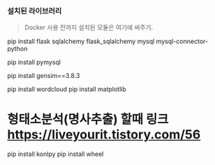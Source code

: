 ### 설치된 라이브러리

> Docker 사용 전까지 설치된 모듈은 여기에 써주기.

pip install flask sqlalchemy flask_sqlalchemy mysql mysql-connector-python

pip install pymysql

pip install gensim==3.8.3

pip install wordcloud
pip install matplotlib

# 형태소분석(명사추출) 할때 링크 https://liveyourit.tistory.com/56

pip install konlpy
pip install wheel
